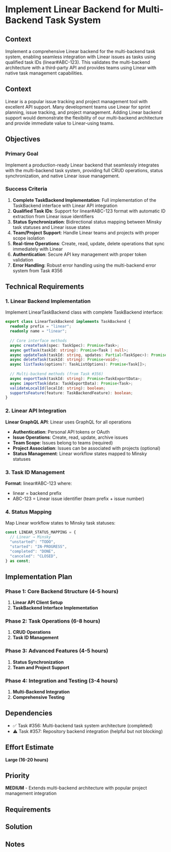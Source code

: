# Implement Linear Backend for Multi-Backend Task System

## Context

Implement a comprehensive Linear backend for the multi-backend task system, enabling seamless integration with Linear issues as tasks using qualified task IDs (linear#ABC-123). This validates the multi-backend architecture with a third-party API and provides teams using Linear with native task management capabilities.

## Context

Linear is a popular issue tracking and project management tool with excellent API support. Many development teams use Linear for sprint planning, issue tracking, and project management. Adding Linear backend support would demonstrate the flexibility of our multi-backend architecture and provide immediate value to Linear-using teams.

## Objectives

### Primary Goal
Implement a production-ready Linear backend that seamlessly integrates with the multi-backend task system, providing full CRUD operations, status synchronization, and native Linear issue management.

### Success Criteria
1. **Complete TaskBackend Implementation**: Full implementation of the TaskBackend interface with Linear API integration
2. **Qualified Task IDs**: Support for linear#ABC-123 format with automatic ID extraction from Linear issue identifiers
3. **Status Synchronization**: Bidirectional status mapping between Minsky task statuses and Linear issue states
4. **Team/Project Support**: Handle Linear teams and projects with proper scope isolation
5. **Real-time Operations**: Create, read, update, delete operations that sync immediately with Linear
6. **Authentication**: Secure API key management with proper token validation
7. **Error Handling**: Robust error handling using the multi-backend error system from Task #356

## Technical Requirements

### 1. Linear Backend Implementation

Implement LinearTaskBackend class with complete TaskBackend interface:

```typescript
export class LinearTaskBackend implements TaskBackend {
  readonly prefix = "linear";
  readonly name = "linear";
  
  // Core interface methods
  async createTask(spec: TaskSpec): Promise<Task>;
  async getTask(taskId: string): Promise<Task | null>;
  async updateTask(taskId: string, updates: Partial<TaskSpec>): Promise<Task>;
  async deleteTask(taskId: string): Promise<void>;
  async listTasks(options?: TaskListOptions): Promise<Task[]>;
  
  // Multi-backend methods (from Task #356)
  async exportTask(taskId: string): Promise<TaskExportData>;
  async importTask(data: TaskExportData): Promise<Task>;
  validateLocalId(localId: string): boolean;
  supportsFeature(feature: TaskBackendFeature): boolean;
}
```

### 2. Linear API Integration

**Linear GraphQL API**: Linear uses GraphQL for all operations
- **Authentication**: Personal API tokens or OAuth
- **Issue Operations**: Create, read, update, archive issues
- **Team Scope**: Issues belong to teams (required)
- **Project Association**: Issues can be associated with projects (optional)
- **Status Management**: Linear workflow states mapped to Minsky statuses

### 3. Task ID Management

**Format**: linear#ABC-123 where:
- linear = backend prefix
- ABC-123 = Linear issue identifier (team prefix + issue number)

### 4. Status Mapping

Map Linear workflow states to Minsky task statuses:

```typescript
const LINEAR_STATUS_MAPPING = {
  // Linear → Minsky
  "unstarted": "TODO",
  "started": "IN-PROGRESS", 
  "completed": "DONE",
  "canceled": "CLOSED",
} as const;
```

## Implementation Plan

### Phase 1: Core Backend Structure (4-5 hours)
1. **Linear API Client Setup**
2. **TaskBackend Interface Implementation**

### Phase 2: Task Operations (6-8 hours)  
1. **CRUD Operations**
2. **Task ID Management**

### Phase 3: Advanced Features (4-5 hours)
1. **Status Synchronization**
2. **Team and Project Support**

### Phase 4: Integration and Testing (3-4 hours)
1. **Multi-Backend Integration**
2. **Comprehensive Testing**

## Dependencies
- ✅ Task #356: Multi-backend task system architecture (completed)
- ⚠️ Task #357: Repository backend integration (helpful but not blocking)

## Effort Estimate
**Large (16-20 hours)**

## Priority
**MEDIUM** - Extends multi-backend architecture with popular project management integration

## Requirements

## Solution

## Notes
